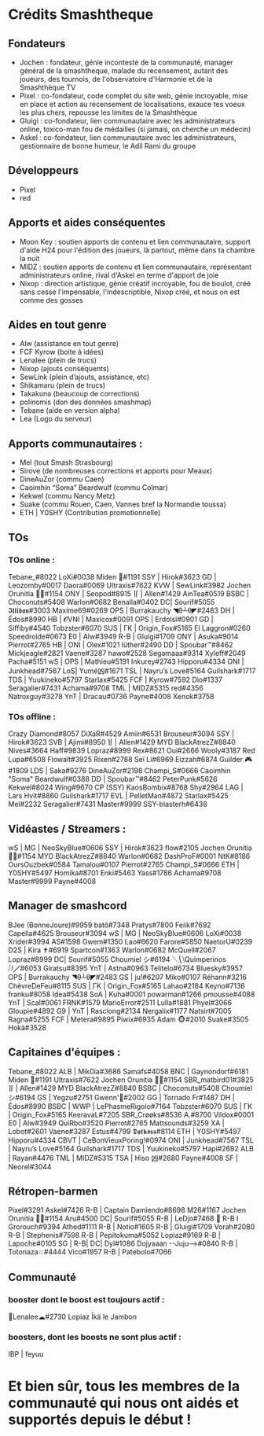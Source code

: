 # Crédits Smashtheque

## Fondateurs
- Jochen : fondateur, génie incontesté de la communauté, manager général de la smashtheque, malade du recensement, autant des joueurs, des tournois, de l'observatoire d'Harmonie et de la Smashthèque TV
- Pixel : co-fondateur, code complet du site web, génie incroyable, mise en place et action au recensement de localisations, exauce tes voeux les plus chers, repousse les limites de la Smashthèque
- Gluigi : co-fondateur, lien communautaire avec les administrateurs online, toxico-man fou de médailles (si jamais, on cherche un médecin)
- Askel : co-fondateur, lien communautaire avec les administrateurs, gestionnaire de bonne humeur, le Adil Rami du groupe

## Développeurs
- Pixel
- red

## Apports et aides conséquentes 
- Moon Key : soutien apports de contenu et lien communautaire, support d'aide H24 pour l'édition des joueurs, là partout, même dans ta chambre la nuit
- MIDZ : soutien apports de contenu et lien communautaire, représentant administrateurs online, rival d'Askel en terme d'apport de joie
- Nixop : direction artistique, génie créatif incroyable, fou de boulot, créé sans cesse l'impensable, l'indescriptible, Nixop créé, et nous on est comme des gosses

## Aides en tout genre
- Alw (assistance en tout genre)
- FCF Kyrow (boite à idées)
- Lenalee (plein de trucs)
- Nixop (ajouts conséquents)
- SewLink (plein d’ajouts, assistance, etc)
- Shikamaru (plein de trucs)
- Takakuna (beaucoup de corrections)
- polinomis (don des données smashmap)
- Tebane (aide en version alpha)
- Lea (Logo du serveur)

## Apports communautaires :
- Mel (tout Smash Strasbourg)
- Sirove (de nombreuses corrections et apports pour Meaux)
- DineAuZor (commu Caen)
- Caoimhin “Soma” Beardwulf (commu Colmar)
- Kekwel (commu Nancy Metz) 
- Suake (commu Rouen, Caen, Vannes bref la Normandie toussa)
- ETH | Y0SHY (Contribution promotionnelle)


## TOs 
### TOs online : 
Tebane_#8022
LoXi#0038
Miden 💫#1191
SSY | Hirok#3623
GD | Leozomby#0017
Daora#0069
Ultraxis#7622
KVW | SewLink#3982
Jochen Orunitia 🧙💥#1154
ONY | Seopod#8915
⌉⌈ | Allen#1429
AinTea#0519
BSBC | Choconuts#5408
Warlon#0682
Benalla#0402
DC| Sourif#5055
𝕴𝖑𝖑𝖎𝖉𝖆𝖓#3003
Maxime69#0269
OPS | Burrakauchy ◥θ┴θ◤#2483
DH | Édos#8990
HB | 𝓞VNI | Maxicox#0091
OPS | Erdoisi#0901
GD | Siffiby#4540
Tobzster#6070
SUS | ΓK | Origin_Fox#5165
El Laggron#0260
Speedroide#0673
E0 | Alw#3949
R-B | Gluigi#1709
ONY | Asuka#9014
Pierrot#2765
HB | ONI | Olex#1021
lüther#2490
DD | Spoubar™#8462
Mickjeagle#2821
Vaene#3287
hawo#2528
Segamaaa#9314
Xyleff#2049
Pacha#5151
wS | OPS | Mathieu#5191
Inkurey#2743
Hipporu#4334
ONI | Junkhead#7567
LoS| Yumé凶#1671
TSL | Nayru’s Love#5164
Guilshark#1717
TDS | Yuukineko#5797
Starlax#5425
FCF | Kyrow#7592
Dio#1337
Seragalier#7431
Achama#9708
TML | MIDZ#5315
red#4356
Natroxguy#3278
YnT | Dracau#0736
Payne#4008
Xenok#3758

### TOs offline :

Crazy Diamond#8057
DiXaR#4529
Amiin#6531
Brouseur#3094
SSY | Hirok#3623
SVB | Ajimi#8950
⌉⌈ | Allen#1429
MYD BlackAtrezZ#8840
Nives#3664
Haff#9839
Lopraz#8999
Rex#8621
Oui#2666
Wooly#3187
Red Lupa#6508
Flowalt#3925
Rixen#2788
Seï Li#6969
Eizzah#6874
Guilder 🎮#1809
LDS | Saka#9276
DineAuZor#2198
Champi_S#0666
Caoimhin "Soma" Beardwulf#0388
DD | Spoubar™#8462
PeterPunk#5626
Kekwel#8024
Wing#9670
CP (SSY) KaosBombix#8768
Shy#2964
LAG | Lars Hvit#8860
Guilshark#1717
EVL | PelletMan#4872
Starlax#5425
Mel#2232
Seragalier#7431
Master#9999
SSY-blasterh#6438

## Vidéastes / Streamers : 

wS | MG | NeoSkyBlue#0606
SSY | Hirok#3623
flow#2105
Jochen Orunitia 🧙💥#1154
MYD BlackAtrezZ#8840
Warlon#0682
DashProF#0001
NtK#8186
OursOuzbek#0584
Tamalou#0107
Pierrot#2765
Champi_S#0666
ETH | Y0SHY#5497
Homika#8701
Enki#5463
Yass#1786
Achama#9708
Master#9999
Payne#4008

## Manager de smashcord
BJee (BonneJoure)#9959
batô#7348
Pratys#7800
Feiik#7692
Capella#4625
Brouseur#3094
wS | MG | NeoSkyBlue#0606
LoXi#0038
Xrider#3994
AS#1598
Gwem#1350
Lao#6620
Farore#5850
NaetorU#0239
D2S | Kira ✝#6919
Spartcon#1363
Warlon#0682
McQuell#2067
Lopraz#8999
DC| Sourif#5055
Choumiel シ#6194
╲⎝⧹Quimperinos ⧸⎠╱#6053
Giratsu#8395
YnT | Astna#0963
Telitelo#6734
Bluesky#3957
OPS | Burrakauchy ◥θ┴θ◤#2483
GS | ju!#6207
Miko#0107
Réhann#3216
ChèvreDeFeu#8115
SUS | ΓK | Origin_Fox#5165
Lahao#2184
Keyno#7136
franku#8058
Idea#5438
SoA | Kuha#0001
powarman#1266
pmousse#4088
YnT | Scal#0061
FRNK#1579
MarioError#2511
Lulla#1881
Phyel#3066
Gloupie#4892
G9 | YnT | Rasciong#2134
Nergalix#1177
Natsirt#7005
Ragna#5255
FCF | Metera#9895
Piwix#6935
Adam 🐵#2010
Suake#3505
Hokà#3528

## Capitaines d'équipes : 
Tebane_#8022
ALB | Mik0ïa#3686
Samafs#4058
BNC | Gaynondorf#6181
Miden 💫#1191
Ultraxis#7622
Jochen Orunitia 🧙💥#1154
SBR_matbird01#3825
⌉⌈ | Allen#1429
MYD BlackAtrezZ#8840
BSBC | Choconuts#5408
Choumiel シ#6194
GS | Yegzu#2751
Gwenn'🍩#2002
GG | Tornado Fr#1487
DH | Édos#8990
BSBC | WWP | LePhasmeRigolo#7164
Tobzster#6070
SUS | ΓK | Origin_Fox#5165
KeeravaL#7205
SBR_Crøøks#8536
A.#8700
Vildox#0001
E0 | Alw#3949
QuiRbo#3520
Pierrot#2765
Mattsounds#3259
XA | Lobot#2601
Vaene#3287
Estus#4799
𝕯𝖆𝖗𝖐𝖔𝖘𝖘#8114
ETH | Y0SHY#5497
Hipporu#4334
CBVT | CeBonVieuxPoring!#0974
ONI | Junkhead#7567
TSL | Nayru’s Love#5164
Guilshark#1717
TDS | Yuukineko#5797
Hapi#2692
ALB | Rayan#4476
TML | MIDZ#5315
TSA | Hiso 凶#2680
Payne#4008
SF | Neorel#3044

## Rétropen-barmen 
Pixel#3291
Askel#7426
R-B | Captain Damiendo#8698
M26#1167
Jochen Orunitia 🧙💥#1154
Aru#4500
DC| Sourif#5055
R-B | LeDjo#7468
👾 R-B I Grorouch#9394
Athed#1111
R-B | Notio#1605
R-B | Gluigi#1709
Vorah#2080
R-B | Stephenis#7598
R-B | Pepitokuma#5052
Lopiaz#9169
R-B | Lapoche#0105
SG | R-B| DC| Dyl#1086
Dojyaaan --Juju-->#0840
R-B | Totonaza💥#4444
Vico#1957
R-B | Patebolo#7066

## Communauté

### booster dont le boost est toujours actif :
🌼Lenalee☁#2730
Lopiaz
Îkä le Jambon


### boosters, dont les boosts ne sont plus actif :
IBP | feyuu

# Et bien sûr, tous les membres de la communauté qui nous ont aidés et supportés depuis le début !
